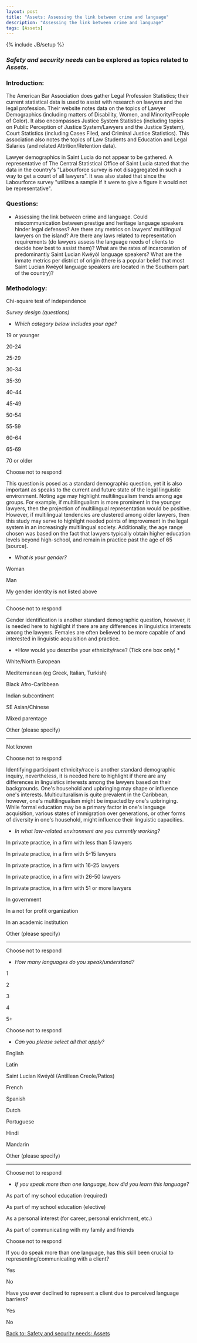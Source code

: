 ```yaml
---
layout: post
title: "Assets: Assessing the link between crime and language"
description: "Assessing the link between crime and language"
tags: [Assets]
---
```

{% include JB/setup %}



### __*Safety and security needs*__ can be explored as topics related to __*Assets*__.

### Introduction:

The American Bar Association does gather Legal Profession Statistics; their current statistical data is used to assist with research on lawyers and the legal profession. Their website notes data on the topics of Lawyer Demographics (including matters of Disability, Women, and Minority/People of Color). It also encompasses Justice System Statistics (including topics on Public Perception of Justice System/Lawyers and the Justice System), Court Statistics (including Cases Filed, and Criminal Justice Statistics). This association also notes the topics of Law Students and Education and Legal Salaries (and related Attrition/Retention data).

Lawyer demographics in Saint Lucia do not appear to be gathered. A representative of The Central Statistical Office of Saint Lucia stated that the data in the country's "Labourforce survey is not disaggregated in such a way to get a count of all lawyers". It was also stated that since the Labourforce survey "utilizes a sample if it were to give a figure it would not be representative". 

### Questions:

+ Assessing the link between crime and language. Could miscommunication between prestige and heritage language speakers hinder legal defenses? Are there any metrics on lawyers' multilingual lawyers on the island? Are there any laws related to representation requirements (do lawyers assess the language needs of clients to decide how best to assist them)? What are the rates of incarceration of predominantly Saint Lucian Kwéyòl language speakers? What are the inmate metrics per district of origin (there is a popular belief that most Saint Lucian Kwéyòl language speakers are located in the Southern part of the country)?


### Methodology: 

Chi-square test of independence

 *Survey design (questions)*

+ *Which category below includes your age?*

19 or younger

20-24

25-29

30-34

35-39

40-44

45-49

50-54

55-59
 
60-64

65-69 

70 or older

Choose not to respond

This question is posed as a standard demographic question, yet it is also important as speaks to the current and future state of the legal linguistic environment. Noting age may highlight multilingualism trends among age groups. For example, if multilingualism is more prominent in the younger lawyers, then the projection of multilingual representation would be positive. However, if multilingual tendencies are clustered among older lawyers, then this study may serve to highlight needed points of improvement in the legal system in an increasingly multilingual society. Additionally, the age range chosen was based on the fact that lawyers typically obtain higher education levels beyond high-school, and remain in practice past the age of 65 [source].

+ *What is your gender?* 

Woman 

Man 

My gender identity is not listed above 

____________________

Choose not to respond

Gender identification is another standard demographic question, however, it is needed here to highlight if there are any differences in linguistics interests among the lawyers. Females are often believed to be more capable of and interested in linguistic acquisition and practice.


+ *How would you describe your ethnicity/race? (Tick one box only) *

White/North European 

Mediterranean (eg Greek, Italian, Turkish) 

Black Afro-Caribbean 

Indian subcontinent 

SE Asian/Chinese 

Mixed parentage 

Other (please specify)

____________________

Not known 	

Choose not to respond


Identifying participant ethnicity/race is another standard demographic inquiry, nevertheless, it is needed here to highlight if there are any differences in linguistics interests among the lawyers based on their backgrounds. One's household and upbringing may shape or influence one's interests. Multiculturalism is quite prevalent in the Caribbean, however, one's multilingualism might be impacted by one's upbringing. While formal education may be a primary factor in one's language acquisition, various states of immigration over generations, or other forms of diversity in one's household, might influence their linguistic capacities.


+ *In what law-related environment are you currently working?*

In private practice, in a firm with less than 5 lawyers

In private practice, in a firm with 5-15 lawyers

In private practice, in a firm with 16-25 lawyers

In private practice, in a firm with 26-50 lawyers

In private practice, in a firm with 51 or more lawyers

In government

In a not for profit organization

In an academic institution

Other (please specify)

____________________

Choose not to respond


+ *How many languages do you speak/understand?*

1

2

3

4

5+

Choose not to respond


+ *Can you please select all that apply?*

English

Latin

Saint Lucian Kwéyòl (Antillean Creole/Patios)

French

Spanish

Dutch

Portuguese

Hindi

Mandarin 

Other (please specify)

____________________

Choose not to respond


+ *If you speak more than one language, how did you learn this language?*

As part of my school education (required)

As part of my school education (elective)

As a personal interest (for career, personal enrichment, etc.)

As part of communicating with my family and friends

Choose not to respond


If you do speak more than one language, has this skill been crucial to representing/communicating with a client?

Yes

No

Have you ever declined to represent a client due to perceived language barriers?

Yes

No

 






[Back to: Safety and security needs: Assets](https://llord1.github.io/2020/07/08/Assets)